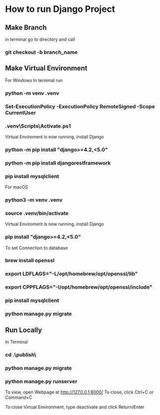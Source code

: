 # How to run Django Project

## Make Branch
in terminal go to directory and call
### git checkout -b branch_name

## Make Virtual Environment 

For Windows
In terminal run
### python -m venv .venv
### Set-ExecutionPolicy -ExecutionPolicy RemoteSigned -Scope CurrentUser
### .venv\Scripts\Activate.ps1
Virtual Enviroment is now running, install Django  
### python -m pip install "django>=4.2,<5.0"
### python -m pip install djangorestframework
### pip install mysqlclient



For macOS
### python3 -m venv .venv
### source .venv/bin/activate
Virtual Enviroment is now running, install Django

### pip install "django>=4.2,<5.0"


To set Connection to database
### brew install openssl
### export LDFLAGS="-L/opt/homebrew/opt/openssl/lib"
### export CPPFLAGS="-I/opt/homebrew/opt/openssl/include"
### pip install mysqlclient
### python manage.py migrate

## Run Locally
In Terminal 
### cd .\publish\
### python manage.py migrate
### python manage.py runserver

To view, open Webpage at http://127.0.0.1:8000/
To close, click Ctrl+C or Command+C

To close Virtual Environment, type deactivate and click Return/Enter
